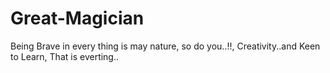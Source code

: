 # Great-Magician
 Being Brave in every thing is may nature, so do you..!!, Creativity..and Keen to Learn, That is everting..
